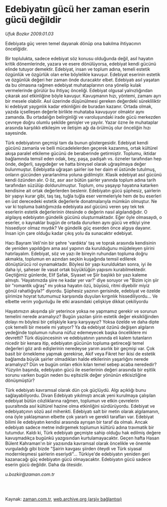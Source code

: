 # Edebiyatın gücü her zaman eserin gücü değildir

*Ufuk Bozkır 2009.01.03*

<td class="columnist-detail">
<p>Edebiyata güç veren temel dayanak dönüp ona bakılma ihtiyacının önceliğidir.</p>
<p>
<div id="haberMetinDiv">
<p>Bir toplulukta, sadece edebiyat söz konusu olduğunda değil, asıl hayatın kritik dönemlerinde, yazara ve esere dönülüyorsa, edebiyat kendi gücünü elinde tutuyor demektir. Edebiyat, insan ve toplum adına, temeli estetik özgünlük ve özgürlük olan erke böylelikle kavuşur. Edebiyat eserinin estetik ve özgünlük değeri her zaman önde duracaktır elbet. Edebiyatı asıl yaşatan da bu olmasına rağmen edebiyat muhataplarının ona yönelip kulak vermelerinde görülür bu ihtiyaç önceliği. Edebiyat olgusal yalnızlığından çıkarak asıl etkinliğine böyle kavuşur. Kavuşmanın hızı, yöntemi, zamanı ayrı bir mesele olabilir. Asıl üzerinde düşünülmesi gereken değerdeki sürekliliktir ki edebiyat yaygınlık kadar etkinliğini de buradan kazanır. Ortada olmak, yazıda içselleşen değerle birlikte muhataba kavuşuyor olmaktır aynı zamanda. Bu ortadalığın belirginliği ve varoluşundaki irade gücü merkezden çevreye doğru olumlu şekilde genişler ve yayılır. Yazar özne ile muhataplar arasında karşılıklı etkileşim ve iletişim ağı da örülmüş olur önceliğin hızı sayesinde.
<p> Türk edebiyatının geçmişi tam da bunun göstergesidir. Edebiyat kendi gücünü zamanla ve belli mücadelelerden geçerek kazanmış, ortak kültürel akışa paralel etkileme gücünü de beraberinde getirmiştir. Toplumu, iktidar bağlamında temsil eden odak, bey, paşa, padişah vs. özneler tarafından hep önde, değerli, saygıdeğer ve hatta bireysel olarak uğraşılmaya değer bulunmuştur. Edebiyatla uğraşan şairler ise her daim el üstünde tutulmuş, onların gücünden yararlanılma yoluna gidilmiştir. Klasik edebiyat asıl gücünü kendi özünden alır. O öz, asır asır bütün şairler yanında toplum adına tarih tarafından süzülüp doldurulmuştur. Toplum, onu yaşayıp hayatına katarken kendisine ait ortak değerlerden beslenir. Edebiyatın gücü şüphesiz, şairlerin bir yapıyı kurar gibi, taş taş, tuğla tuğla eser vermeleriyle hem de bu eserleri en üst derecedeki estetik değerlerle donatmalarıyla mümkün olmuştur. Ne var ki topluma baktığımızda edebiyata asıl gücünü veren şey tek tek eserlerin estetik değerlerinin ötesinde o değerin nasıl algılandığıdır. O algılayış edebiyatın gündelik gücünü oluşturmaktadır. Eğer öyle olmasaydı, o eserler, o kaynaklar bugün de ortada dururken aynı gücü ve etkiyi yine hissediyor olmaz mıydık? Ve gündelik güç eserden önce algıya dayanır. İnsan için çare olduğu kadar çıkış yolu da sunacaktır edebiyat.
<p> Hacı Bayram Veli'nin bir şehre 'vardıkta' taş ve toprak arasında kendisinin de yeniden yapıldığını ama asıl yapının da kurulduğunu müjdeleyen şiirini hatırlayalım. Edebiyat, söz ve yazı ile bireyin ruhundan topluma doğru akmakta, toplumun en azından seçkin kuşağında temsil edilerek dönüştürücü rol oynamaktadır. Böylesi bir yapı kurulduktan sonra, iyi ile daha iyi, şaheser ile vasat ortak büyüklüğün yapısını kurabilmektedir. Geçtiğimiz günlerde, Elif Şafak, Siyaset ve Şiir başlıklı bir yazı kaleme almıştı. 'Hayatımızda şiire ne kadar yer var?' diye soruyor ve "Bizim için şiir bir "romantik uğraş" mı yoksa hayatın özü, büyüsü, ritmi diyebilir miyiz gönül rahatlığıyla?" diyordu. Şüphesiz yazının gerisinde, edebiyat ve özelde şiirimize hoyrat tutumumuz karşısında duyulan kırgınlık hissediliyordu... Ve elbette verim yoğunluğu ile etki arasındaki çelişkiye dikkat çekiliyordu
<p> Hayatımızın akışında şiir yeterince yoksa ne yapmamız gerekir ve sorunun temelini nerede aramalıyız? Bugün yazılan şiirin estetik değer eksikliğinden dolayı mı böylesi bir çelişkiyle karşı karşıyayız? Yoksa özelde ve daha dipte çok temelli bir mesele mi yatıyor? Ya da edebiyat özünü değişen algıların yedeğinde toplumun ruhuna nüfuz edemeyecek başka önceliklere mi devretti? Türk düşüncesinin ve edebiyatının yanında eli kalem tutanların nicedir bir kenara itip, edebiyatın gücünün topluma getireceği temel değerleri göz ardı edişlerinin neredeyse yarım asırlık bir geçmişi var. Çok basit bir örnekleme yapmak gerekirse, Akif veya Fikret her ikisi de estetik bağlamda büyük şairler olmadıkları halde etkilerinin yaşarlığını nerede aramalıyız? Dün ve bugün onları etkin kılan temel sebep acaba nerededir? Yüzyılın başında, edebiyatın gücü ile eserlerinin değeri arasında bir eşitlik sorunu varken bugün neden bu eşitsizlik değer yönünün etkisizliğine dönüşmüştür?
<p> Türk edebiyatı kavramsal olarak dün çok güçlüydü. Algı açıklığı bunu sağlayabiliyordu. Divan Edebiyatı yıkılmıştı ancak yeni kurulmaya çalışılan edebiyat bütün cılızlıklarına rağmen, toplumun ve etkin çevrelerin şuuraltında asıl kültürel hazine olma etkinliğini sürdürüyordu. Edebiyat ve edebiyatçının sözü asıl mihenkti. Edebiyatı salt bir metin olarak algılamanın, ona öyle yaklaşmanın elbette çok yararlı ve gerekli tarafları var. Edebiyat bilimi ile edebiyatın kendisi arasında ayrışan bir taraf da olmalı. Ancak edebiyatı sadece metne indirgemek toplumun kültürü adına travmatik bir tutumdur. Kaldı ki, Türk edebiyatı geçmişte sahip olduğu hak edilmiş değere kavuşmadıkça bugünkü yazgısından kurtulamayacaktır. Geçen hafta Hasan Bülent Kahraman'ın bir yazısında kavramsal olarak öncelikle ve önemle vurguladığı gibi bizde "Şairin kavgası şiirden öteydi ve Türk siyasal modernleşmesi şairlerin eseriydi"... Türkiye'de edebiyatın yeniden geri kazanacağı güç edebiyatın gücü olmayacaktır. Edebiyatın gücü sadece eserin gücü değildir. Daha da ötesidir.
<p>
<i> u.bozkir@zaman.com.tr</i></p></p></p></p></p></p></div>
</p>


<p><br>
		 </br></p></td>

Kaynak: [zaman.com.tr](http://zaman.com.tr/yazar.do?yazino=791058), [web.archive.org (arşiv bağlantısı)](http://web.archive.org/web/20120415125319/http://www.zaman.com.tr:80/yazar.do?yazino=791058)
